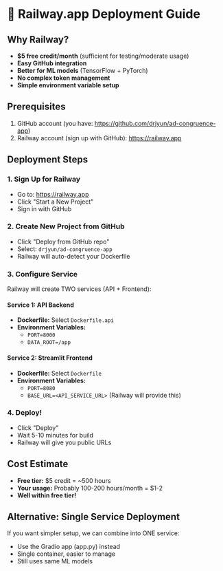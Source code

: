 # 🚂 Railway.app Deployment Guide

## Why Railway?
- **$5 free credit/month** (sufficient for testing/moderate usage)
- **Easy GitHub integration** 
- **Better for ML models** (TensorFlow + PyTorch)
- **No complex token management**
- **Simple environment variable setup**

## Prerequisites
1. GitHub account (you have: https://github.com/drjyun/ad-congruence-app)
2. Railway account (sign up with GitHub): https://railway.app

## Deployment Steps

### 1. Sign Up for Railway
- Go to: https://railway.app
- Click "Start a New Project"
- Sign in with GitHub

### 2. Create New Project from GitHub
- Click "Deploy from GitHub repo"
- Select: `drjyun/ad-congruence-app`
- Railway will auto-detect your Dockerfile

### 3. Configure Service
Railway will create TWO services (API + Frontend):

#### Service 1: API Backend
- **Dockerfile:** Select `Dockerfile.api`
- **Environment Variables:**
  - `PORT=8000`
  - `DATA_ROOT=/app`

#### Service 2: Streamlit Frontend
- **Dockerfile:** Select `Dockerfile`
- **Environment Variables:**
  - `PORT=8080`
  - `BASE_URL=<API_SERVICE_URL>` (Railway will provide this)

### 4. Deploy!
- Click "Deploy"
- Wait 5-10 minutes for build
- Railway will give you public URLs

## Cost Estimate
- **Free tier:** $5 credit = ~500 hours
- **Your usage:** Probably 100-200 hours/month = $1-2
- **Well within free tier!**

## Alternative: Single Service Deployment

If you want simpler setup, we can combine into ONE service:
- Use the Gradio app (app.py) instead
- Single container, easier to manage
- Still uses same ML models

